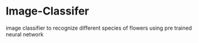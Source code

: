 # Image-Classifer
 image classifier to recognize different species of flowers using pre trained neural network
